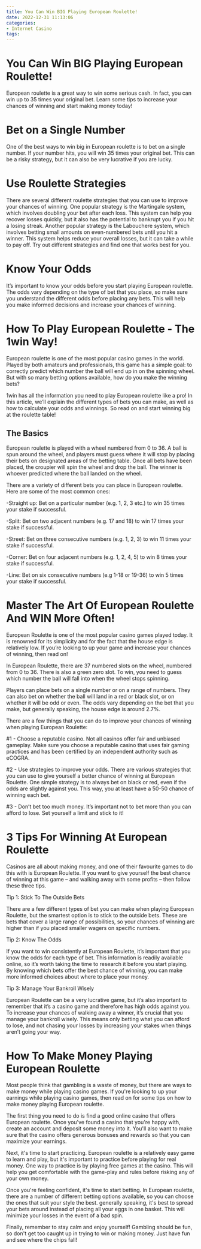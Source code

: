 ```yaml
---
title: You Can Win BIG Playing European Roulette!
date: 2022-12-31 11:13:06
categories:
- Internet Casino
tags:
---
```



#  You Can Win BIG Playing European Roulette!

 European roulette is a great way to win some serious cash. In fact, you can win up to 35 times your original bet. Learn some tips to increase your chances of winning and start making money today!

# Bet on a Single Number

One of the best ways to win big in European roulette is to bet on a single number. If your number hits, you will win 35 times your original bet. This can be a risky strategy, but it can also be very lucrative if you are lucky.

# Use Roulette Strategies

There are several different roulette strategies that you can use to improve your chances of winning. One popular strategy is the Martingale system, which involves doubling your bet after each loss. This system can help you recover losses quickly, but it also has the potential to bankrupt you if you hit a losing streak. Another popular strategy is the Labouchere system, which involves betting small amounts on even-numbered bets until you hit a winner. This system helps reduce your overall losses, but it can take a while to pay off. Try out different strategies and find one that works best for you.

# Know Your Odds

It’s important to know your odds before you start playing European roulette. The odds vary depending on the type of bet that you place, so make sure you understand the different odds before placing any bets. This will help you make informed decisions and increase your chances of winning.

#  How To Play European Roulette - The 1win Way!

European roulette is one of the most popular casino games in the world. Played by both amateurs and professionals, this game has a simple goal: to correctly predict which number the ball will end up in on the spinning wheel. But with so many betting options available, how do you make the winning bets?

1win has all the information you need to play European roulette like a pro! In this article, we’ll explain the different types of bets you can make, as well as how to calculate your odds and winnings. So read on and start winning big at the roulette table!

## The Basics

European roulette is played with a wheel numbered from 0 to 36. A ball is spun around the wheel, and players must guess where it will stop by placing their bets on designated areas of the betting table. Once all bets have been placed, the croupier will spin the wheel and drop the ball. The winner is whoever predicted where the ball landed on the wheel.

There are a variety of different bets you can place in European roulette. Here are some of the most common ones:

-Straight up: Bet on a particular number (e.g. 1, 2, 3 etc.) to win 35 times your stake if successful.

-Split: Bet on two adjacent numbers (e.g. 17 and 18) to win 17 times your stake if successful.

-Street: Bet on three consecutive numbers (e.g. 1, 2, 3) to win 11 times your stake if successful.

-Corner: Bet on four adjacent numbers (e.g. 1, 2, 4, 5) to win 8 times your stake if successful.

-Line: Bet on six consecutive numbers (e.g 1-18 or 19-36) to win 5 times your stake if successful.

#  Master The Art Of European Roulette And WIN More Often!

European Roulette is one of the most popular casino games played today. It is renowned for its simplicity and for the fact that the house edge is relatively low. If you’re looking to up your game and increase your chances of winning, then read on!

In European Roulette, there are 37 numbered slots on the wheel, numbered from 0 to 36. There is also a green zero slot. To win, you need to guess which number the ball will fall into when the wheel stops spinning.

Players can place bets on a single number or on a range of numbers. They can also bet on whether the ball will land in a red or black slot, or on whether it will be odd or even. The odds vary depending on the bet that you make, but generally speaking, the house edge is around 2.7%.

There are a few things that you can do to improve your chances of winning when playing European Roulette:

#1 - Choose a reputable casino. Not all casinos offer fair and unbiased gameplay. Make sure you choose a reputable casino that uses fair gaming practices and has been certified by an independent authority such as eCOGRA.

#2 - Use strategies to improve your odds. There are various strategies that you can use to give yourself a better chance of winning at European Roulette. One simple strategy is to always bet on black or red, even if the odds are slightly against you. This way, you at least have a 50-50 chance of winning each bet.

#3 - Don’t bet too much money. It’s important not to bet more than you can afford to lose. Set yourself a limit and stick to it!

#  3 Tips For Winning At European Roulette

Casinos are all about making money, and one of their favourite games to do this with is European Roulette. If you want to give yourself the best chance of winning at this game – and walking away with some profits – then follow these three tips.

Tip 1: Stick To The Outside Bets

There are a few different types of bet you can make when playing European Roulette, but the smartest option is to stick to the outside bets. These are bets that cover a large range of possibilities, so your chances of winning are higher than if you placed smaller wagers on specific numbers.

Tip 2: Know The Odds

If you want to win consistently at European Roulette, it’s important that you know the odds for each type of bet. This information is readily available online, so it’s worth taking the time to research it before you start playing. By knowing which bets offer the best chance of winning, you can make more informed choices about where to place your money.

Tip 3: Manage Your Bankroll Wisely

European Roulette can be a very lucrative game, but it’s also important to remember that it’s a casino game and therefore has high odds against you. To increase your chances of walking away a winner, it’s crucial that you manage your bankroll wisely. This means only betting what you can afford to lose, and not chasing your losses by increasing your stakes when things aren’t going your way.

#  How To Make Money Playing European Roulette

Most people think that gambling is a waste of money, but there are ways to make money while playing casino games. If you're looking to up your earnings while playing casino games, then read on for some tips on how to make money playing European roulette.

The first thing you need to do is find a good online casino that offers European roulette. Once you've found a casino that you're happy with, create an account and deposit some money into it. You'll also want to make sure that the casino offers generous bonuses and rewards so that you can maximize your earnings.

Next, it's time to start practicing. European roulette is a relatively easy game to learn and play, but it's important to practice before playing for real money. One way to practice is by playing free games at the casino. This will help you get comfortable with the game-play and rules before risking any of your own money.

Once you're feeling confident, it's time to start betting. In European roulette, there are a number of different betting options available, so you can choose the ones that suit your style the best. generally speaking, it's best to spread your bets around instead of placing all your eggs in one basket. This will minimize your losses in the event of a bad spin.

Finally, remember to stay calm and enjoy yourself! Gambling should be fun, so don't get too caught up in trying to win or making money. Just have fun and see where the chips fall!